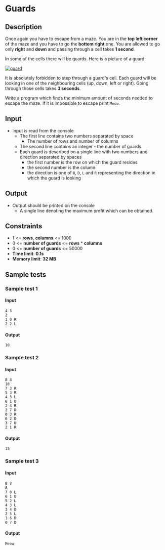 # Guards

## Description

Once again you have to escape from a maze. You are in the **top left corner** of the maze and you have to go the **bottom right** one. You are allowed to go only **right** and **down** and passing through a cell takes **1 second**.

In some of the cells there will be guards. Here is a picture of a guard:

[![guard](./imgs/cat.jpg)](https://www.youtube.com/watch?v=5dsGWM5XGdg)

It is absolutely forbidden to step through a guard's cell. Each guard will be looking in one of the neighbouring cells (up, down, left or right). Going through those cells takes **3 seconds**.

Write a program which finds the minimum amount of seconds needed to escape the maze. If it is impossible to escape print `Meow`.

## Input
- Input is read from the console
  - The first line contains two numbers separated by space
    - The number of rows and number of columns
  - The second line contains an integer - the number of guards
  - Each guard is described on a single line with two numbers and direction separated by spaces
    - the first number is the row on which the guard resides
	- the second number is the column
	- the direction is one of `U`, `D`, `L` and `R` representing the direction in which the guard is looking

## Output
- Output should be printed on the console
  - A single line denoting the maximum profit which can be obtained.

## Constraints
- 1 <= **rows**, **columns** <= 1000
- 0 <= **number of guards** <= **rows** \* **columns**
- 0 <= **number of guards** <= 50000
- **Time limit**: **0.1s**
- **Memory limit**: **32 MB**

## Sample tests

### Sample test 1

#### Input
```
4 3
2
1 0 R
2 2 L
```

#### Output
```
10
```

### Sample test 2

#### Input
```
8 8
10
7 3 R
5 3 R
4 3 L
6 1 U
2 4 R
2 7 D
0 3 R
6 2 D
3 7 U
2 1 R
```

#### Output
```
15
```

### Sample test 3

#### Input
```
8 8
8
7 0 L
6 1 U
5 2 L
4 3 L
3 4 D
2 5 L
1 6 D
0 7 D
```

#### Output
```
Meow
```
